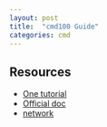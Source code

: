 ```yaml
---
layout: post
title:  "cmd100 Guide"
categories: cmd
---
```

## Resources

* [One tutorial](http://steve-jansen.github.io/guides/windows-batch-scripting/index.html)
* [Official doc](https://docs.microsoft.com/en-us/windows-server/administration/windows-commands/windows-commands)
* [network](https://whirlpool.net.au/wiki/windows_nw_diag_cmds)